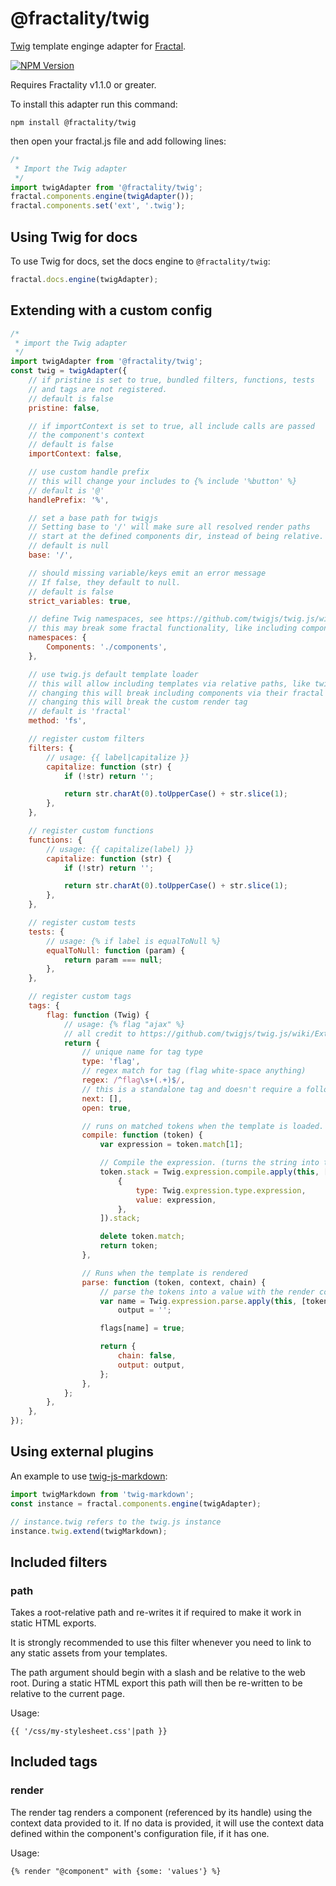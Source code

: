 # @fractality/twig

[Twig](https://github.com/twigjs/twig.js) template enginge adapter for [Fractal](http://github.com/frctl/fractal).

[![NPM Version](https://img.shields.io/npm/v/@fractality/twig)](https://www.npmjs.com/package/@fractality/twig)

Requires Fractality v1.1.0 or greater.

To install this adapter run this command:

`npm install @fractality/twig`

then open your fractal.js file and add following lines:

```js
/*
 * Import the Twig adapter
 */
import twigAdapter from '@fractality/twig';
fractal.components.engine(twigAdapter());
fractal.components.set('ext', '.twig');
```

## Using Twig for docs

To use Twig for docs, set the docs engine to `@fractality/twig`:

```js
fractal.docs.engine(twigAdapter);
```

## Extending with a custom config

```js
/*
 * import the Twig adapter
 */
import twigAdapter from '@fractality/twig';
const twig = twigAdapter({
    // if pristine is set to true, bundled filters, functions, tests
    // and tags are not registered.
    // default is false
    pristine: false,

    // if importContext is set to true, all include calls are passed
    // the component's context
    // default is false
    importContext: false,

    // use custom handle prefix
    // this will change your includes to {% include '%button' %}
    // default is '@'
    handlePrefix: '%',

    // set a base path for twigjs
    // Setting base to '/' will make sure all resolved render paths
    // start at the defined components dir, instead of being relative.
    // default is null
    base: '/',

    // should missing variable/keys emit an error message
    // If false, they default to null.
    // default is false
    strict_variables: true,

    // define Twig namespaces, see https://github.com/twigjs/twig.js/wiki#namespaces
    // this may break some fractal functionality, like including components via their handles and the render tag
    namespaces: {
        Components: './components',
    },

    // use twig.js default template loader
    // this will allow including templates via relative paths, like twig.js or PHP Twig does by default
    // changing this will break including components via their fractal handles
    // changing this will break the custom render tag
    // default is 'fractal'
    method: 'fs',

    // register custom filters
    filters: {
        // usage: {{ label|capitalize }}
        capitalize: function (str) {
            if (!str) return '';

            return str.charAt(0).toUpperCase() + str.slice(1);
        },
    },

    // register custom functions
    functions: {
        // usage: {{ capitalize(label) }}
        capitalize: function (str) {
            if (!str) return '';

            return str.charAt(0).toUpperCase() + str.slice(1);
        },
    },

    // register custom tests
    tests: {
        // usage: {% if label is equalToNull %}
        equalToNull: function (param) {
            return param === null;
        },
    },

    // register custom tags
    tags: {
        flag: function (Twig) {
            // usage: {% flag "ajax" %}
            // all credit to https://github.com/twigjs/twig.js/wiki/Extending-twig.js-With-Custom-Tags
            return {
                // unique name for tag type
                type: 'flag',
                // regex match for tag (flag white-space anything)
                regex: /^flag\s+(.+)$/,
                // this is a standalone tag and doesn't require a following tag
                next: [],
                open: true,

                // runs on matched tokens when the template is loaded. (once per template)
                compile: function (token) {
                    var expression = token.match[1];

                    // Compile the expression. (turns the string into tokens)
                    token.stack = Twig.expression.compile.apply(this, [
                        {
                            type: Twig.expression.type.expression,
                            value: expression,
                        },
                    ]).stack;

                    delete token.match;
                    return token;
                },

                // Runs when the template is rendered
                parse: function (token, context, chain) {
                    // parse the tokens into a value with the render context
                    var name = Twig.expression.parse.apply(this, [token.stack, context]),
                        output = '';

                    flags[name] = true;

                    return {
                        chain: false,
                        output: output,
                    };
                },
            };
        },
    },
});
```

## Using external plugins

An example to use [twig-js-markdown](https://github.com/ianbytchek/twig-js-markdown):

```js
import twigMarkdown from 'twig-markdown';
const instance = fractal.components.engine(twigAdapter);

// instance.twig refers to the twig.js instance
instance.twig.extend(twigMarkdown);
```

## Included filters

### path

Takes a root-relative path and re-writes it if required to make it work in static HTML exports.

It is strongly recommended to use this filter whenever you need to link to any static assets from your templates.

The path argument should begin with a slash and be relative to the web root. During a static HTML export this path will then be re-written to be relative to the current page.

Usage:

```twig
{{ '/css/my-stylesheet.css'|path }}
```

## Included tags

### render

The render tag renders a component (referenced by its handle) using the context data provided to it. If no data is provided, it will use the context data defined within the component's configuration file, if it has one.

Usage:

```twig
{% render "@component" with {some: 'values'} %}
```
